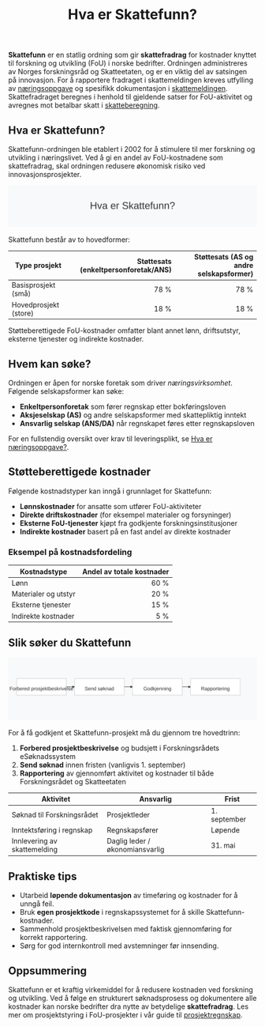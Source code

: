 ﻿---
title: "Hva er Skattefunn?"
seoTitle: "Skattefunn | Skattefradrag for FoU-kostnader"
description: "Skattefunn er en statlig ordning som gir skattefradrag for FoU-kostnader i norske bedrifter. Slik fungerer ordningen, hvem som kan søke, og hvordan rapportering skjer i skattemeldingen."
summary: "Oversikt over Skattefunn-ordningen: vilkår, støttesatser, søknadsprosess og rapportering av FoU-kostnader."
---

**Skattefunn** er en statlig ordning som gir **skattefradrag** for kostnader knyttet til forskning og utvikling (FoU) i norske bedrifter. Ordningen administreres av Norges forskningsråd og Skatteetaten, og er en viktig del av satsingen på innovasjon. For å rapportere fradraget i skattemeldingen kreves utfylling av [næringsoppgave](/blogs/regnskap/hva-er-naeringsoppgave "Hva er næringsoppgave? Komplett Guide til Næringsoppgaven") og spesifikk dokumentasjon i [skattemeldingen](/blogs/regnskap/skattemelding "Skattemelding - Komplett Guide til Utfylling og Innlevering"). Skattefradraget beregnes i henhold til gjeldende satser for FoU-aktivitet og avregnes mot betalbar skatt i [skatteberegning](/blogs/regnskap/skatteberegning "Skatteberegning - Guide til Beregning av Bedriftsskatt og Personlig Skatt").

## Hva er Skattefunn?

Skattefunn-ordningen ble etablert i 2002 for å stimulere til mer forskning og utvikling i næringslivet. Ved å gi en andel av FoU-kostnadene som skattefradrag, skal ordningen redusere økonomisk risiko ved innovasjonsprosjekter.

![Skattefunn Oversikt](skattefunn-image.svg)

Skattefunn består av to hovedformer:

| Type prosjekt           | Støttesats (enkeltpersonforetak/ANS) | Støttesats (AS og andre selskapsformer) |
|-------------------------|-------------------------------------:|-----------------------------------------:|
| Basisprosjekt (små)     | 78 %                                 | 78 %                                     |
| Hovedprosjekt (store)   | 18 %                                 | 18 %                                     |

Støtteberettigede FoU-kostnader omfatter blant annet lønn, driftsutstyr, eksterne tjenester og indirekte kostnader.

## Hvem kan søke?

Ordningen er åpen for norske foretak som driver *næringsvirksomhet*. Følgende selskapsformer kan søke:

* **Enkeltpersonforetak** som fører regnskap etter bokføringsloven
* **Aksjeselskap (AS)** og andre selskapsformer med skattepliktig inntekt
* **Ansvarlig selskap (ANS/DA)** når regnskapet føres etter regnskapsloven

For en fullstendig oversikt over krav til leveringsplikt, se [Hva er næringsoppgave?](/blogs/regnskap/hva-er-naeringsoppgave "Hva er næringsoppgave? Komplett Guide til Næringsoppgaven").

## Støtteberettigede kostnader

Følgende kostnadstyper kan inngå i grunnlaget for Skattefunn:

* **Lønnskostnader** for ansatte som utfører FoU-aktiviteter
* **Direkte driftskostnader** (for eksempel materialer og forsyninger)
* **Eksterne FoU-tjenester** kjøpt fra godkjente forskningsinstitusjoner
* **Indirekte kostnader** basert på en fast andel av direkte kostnader

### Eksempel på kostnadsfordeling

| Kostnadstype             | Andel av totale kostnader |
|--------------------------|--------------------------:|
| Lønn                     | 60 %                      |
| Materialer og utstyr     | 20 %                      |
| Eksterne tjenester       | 15 %                      |
| Indirekte kostnader      | 5 %                       |

## Slik søker du Skattefunn

![Skattefunn Søknadsprosess](skattefunn-prosess.svg)

For å få godkjent et Skattefunn-prosjekt må du gjennom tre hovedtrinn:

1. **Forbered prosjektbeskrivelse** og budsjett i Forskningsrådets eSøknadssystem
2. **Send søknad** innen fristen (vanligvis 1. september)
3. **Rapportering** av gjennomført aktivitet og kostnader til både Forskningsrådet og Skatteetaten

| Aktivitet                    | Ansvarlig                         | Frist           |
|------------------------------|----------------------------------|-----------------|
| Søknad til Forskningsrådet   | Prosjektleder                    | 1. september    |
| Inntektsføring i regnskap    | Regnskapsfører                   | Løpende         |
| Innlevering av skattemelding | Daglig leder / økonomiansvarlig   | 31. mai         |

## Praktiske tips

* Utarbeid **løpende dokumentasjon** av timeføring og kostnader for å unngå feil.
* Bruk **egen prosjektkode** i regnskapssystemet for å skille Skattefunn-kostnader.
* Sammenhold prosjektbeskrivelsen med faktisk gjennomføring for korrekt rapportering.
* Sørg for god internkontroll med avstemninger før innsending.

## Oppsummering

Skattefunn er et kraftig virkemiddel for å redusere kostnaden ved forskning og utvikling. Ved å følge en strukturert søknadsprosess og dokumentere alle kostnader kan norske bedrifter dra nytte av betydelige **skattefradrag**. Les mer om prosjektstyring i FoU-prosjekter i vår guide til [prosjektregnskap](/blogs/regnskap/hva-er-prosjektregnskap "Hva er Prosjektregnskap? Oversikt og Beste Praksis").









